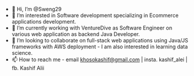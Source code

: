 - 👋 Hi, I’m @Sweng29
- 👀 I’m interested in Software development specializing in Ecommerce applications development.
- 🌱 I’m currently working with VentureDive as Software Engineer on various web application as backend Java Developer.
- 💞️ I’m looking to collaborate on full-stack web applications using Java/JS frameworks with AWS deployment - I am also interested in learning data science.
- 📫 How to reach me - email khosokashif@gmail.com | insta. kashif_alei | fb. Kashif Alii

